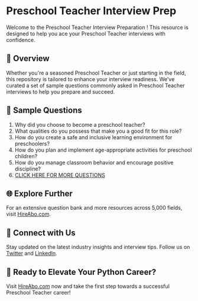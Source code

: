 # Preschool Teacher Interview Prep

Welcome to the Preschool Teacher Interview Preparation ! This resource is designed to help you ace your Preschool Teacher interviews with confidence.

## 🚀 Overview

Whether you're a seasoned Preschool Teacher or just starting in the field, this repository is tailored to enhance your interview readiness. We've curated a set of sample questions commonly asked in Preschool Teacher interviews to help you prepare and succeed.

## 📝 Sample Questions

1. Why did you choose to become a preschool teacher?
2. What qualities do you possess that make you a good fit for this role?
3. How do you create a safe and inclusive learning environment for preschoolers?
4. How do you plan and implement age-appropriate activities for preschool children?
5. How do you manage classroom behavior and encourage positive discipline?
6. [CLICK HERE FOR MORE QUESTIONS](https://hireabo.com/job/4_0_3/Preschool%20Teacher)

## 🌐 Explore Further

For an extensive question bank and more resources across 5,000 fields, visit [HireAbo.com](https://www.hireabo.com).

## 📱 Connect with Us

Stay updated on the latest industry insights and interview tips. Follow us on [Twitter](https://twitter.com/hireabo) and [LinkedIn](https://www.linkedin.com/in/hire-abo-3609972a8/).

## 🚀 Ready to Elevate Your Python Career?

Visit [HireAbo.com](https://www.hireabo.com) now and take the first step towards a successful Preschool Teacher career!